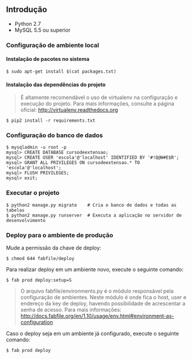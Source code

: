 ## Introdução ##
* Python 2.7
* MySQL 5.5 ou superior
### Configuração de ambiente local ###
#### Instalação de pacotes no sistema ####
```shell
$ sudo apt-get install $(cat packages.txt)
```
#### Instalação das dependências do projeto ####
> É altamente recomendável o uso de virtualenv na configuração e
> execução do projeto. Para mais informações, consulte a página oficial:
> http://virtualenv.readthedocs.org

```shell
$ pip2 install -r requirements.txt
```
### Configuração do banco de dados ###
```shell
$ mysqladmin -u root -p
mysql> CREATE DATABASE cursodeextensao;
mysql> CREATE USER 'escola'@'localhost' IDENTIFIED BY '#!Q@W#E$R';
mysql> GRANT ALL PRIVILEGES ON cursodeextensao.* TO 'escola'@'localhost';
mysql> FLUSH PRIVILEGES;
mysql> exit;
```
### Executar o projeto ###
```shell
$ python2 manage.py migrate    # Cria o banco de dados e todas as tabelas
$ python2 manage.py runserver  # Executa a aplicação no servidor de desenvolvimento
```
### Deploy para o ambiente de produção ###
Mude a permissão da chave de deploy:
```shell
$ chmod 644 fabfile/deploy
```
Para realizar deploy em um ambiente novo, execute o seguinte comando:
```shell
$ fab prod deploy:setup=S
```
> O arquivo fabfile/environments.py é o módulo responsável pela configuração
> de ambientes. Neste módulo é onde fica o host, user e endereço da key de
> deploy, havendo possibilidade de acrescentar a senha de acesso.
> Para mais informações:
> http://docs.fabfile.org/en/1.10/usage/env.html#environment-as-configuration

Caso o deploy seja em um ambiente já configurado, execute o seguinte comando:
```shell
$ fab prod deploy
```
